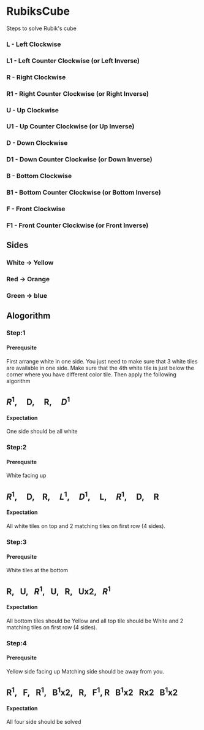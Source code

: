 # RubiksCube
Steps to solve Rubik's cube

### L  - Left Clockwise
### L1 - Left Counter Clockwise (or Left Inverse)

### R  - Right Clockwise
### R1 - Right Counter Clockwise (or Right Inverse)

### U  - Up Clockwise
### U1 - Up Counter Clockwise (or Up Inverse)

### D  - Down Clockwise
### D1 - Down Counter Clockwise (or Down Inverse)

### B  - Bottom Clockwise
### B1 - Bottom Counter Clockwise (or Bottom Inverse)

### F  - Front Clockwise
### F1 - Front Counter Clockwise (or Front Inverse)

## Sides

### White -> Yellow
### Red -> Orange
### Green -> blue

## Alogorithm

### Step:1

#### Prerequsite
First arrange white in one side. You just need to make sure that 3 white tiles are available in one side. Make sure that the 4th white tile is just below the corner where you have different color tile. Then apply the following algorithm

## $R^1$, &nbsp;&nbsp;&nbsp; D, &nbsp;&nbsp;&nbsp; R, &nbsp;&nbsp;&nbsp; $D^1$

#### Expectation

One side should be all white

### Step:2

#### Prerequsite

White facing up

## $R^1$, &nbsp;&nbsp;&nbsp; D,&nbsp;&nbsp;&nbsp; R, &nbsp;&nbsp;&nbsp;  $L^1$, &nbsp;&nbsp;&nbsp; $D^1$, &nbsp;&nbsp;&nbsp; L, &nbsp;&nbsp;&nbsp; $R^1$, &nbsp;&nbsp;&nbsp; D, &nbsp;&nbsp;&nbsp; R

#### Expectation
All white tiles on top and 2 matching tiles on first row (4 sides).

### Step:3

#### Prerequsite
White tiles at the bottom

## R,&nbsp;&nbsp;&nbsp;U,&nbsp;&nbsp;&nbsp;$R^1$,&nbsp;&nbsp;&nbsp;U,&nbsp;&nbsp;&nbsp;R,&nbsp;&nbsp;&nbsp;Ux2,&nbsp;&nbsp;&nbsp;$R^1$

#### Expectation
All bottom tiles should be Yellow and all top tile should be White and 2 matching tiles on first row (4 sides).

### Step:4
#### Prerequsite
Yellow side facing up
Matching side should be away from you.
## R<sup>1</sup>,&nbsp;&nbsp;&nbsp;F,&nbsp;&nbsp;&nbsp;R<sup>1</sup>,&nbsp;&nbsp;&nbsp;B<sup>1</sup>x2,&nbsp;&nbsp;&nbsp;R,&nbsp;&nbsp;&nbsp;F<sup>1</sup>,  R&nbsp;&nbsp;&nbsp;B<sup>1</sup>x2&nbsp;&nbsp;&nbsp;Rx2&nbsp;&nbsp;&nbsp;B<sup>1</sup>x2
#### Expectation
All four side should be solved
